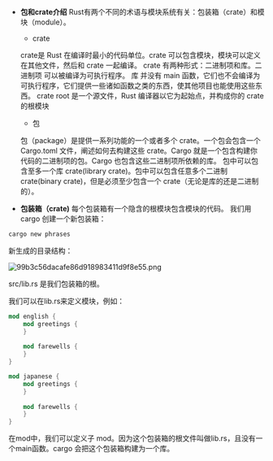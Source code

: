 + **包和crate介绍**
Rust有两个不同的术语与模块系统有关：包装箱（crate）和模块（module）。
    + crate
  
    crate是 Rust 在编译时最小的代码单位。crate 可以包含模块，模块可以定义在其他文件，然后和 crate 一起编译。
crate 有两种形式：二进制项和库。二进制项 可以被编译为可执行程序。
库 并没有 main 函数，它们也不会编译为可执行程序，它们提供一些诸如函数之类的东西，使其他项目也能使用这些东西。
crate root 是一个源文件，Rust 编译器以它为起始点，并构成你的 crate 的根模块
    + 包
  
    包（package）是提供一系列功能的一个或者多个 crate。一个包会包含一个 Cargo.toml 文件，阐述如何去构建这些 crate。Cargo 就是一个包含构建你代码的二进制项的包。Cargo 也包含这些二进制项所依赖的库。
    包中可以包含至多一个库 crate(library crate)。包中可以包含任意多个二进制 crate(binary crate)，但是必须至少包含一个 crate（无论是库的还是二进制的）。

+ **包装箱（crate)**
每个包装箱有一个隐含的根模块包含模块的代码。 我们用cargo 创建一个新包装箱：
```rust
cargo new phrases
```
新生成的目录结构：

![99b3c56dacafe86d918983411d9f8e55.png](:/8ed1a9732f754655b1d24565db39f0f8)

src/lib.rs 是我们包装箱的根。

我们可以在lib.rs来定义模块，例如：
```rust
mod english {
    mod greetings {
    }
    
    mod farewells {
    }
}

mod japanese {
    mod greetings {
    }
    
    mod farewells {
    }
}
```

在mod中，我们可以定义子 mod。因为这个包装箱的根文件叫做lib.rs，且没有一个main函数。cargo 会把这个包装箱构建为一个库。
